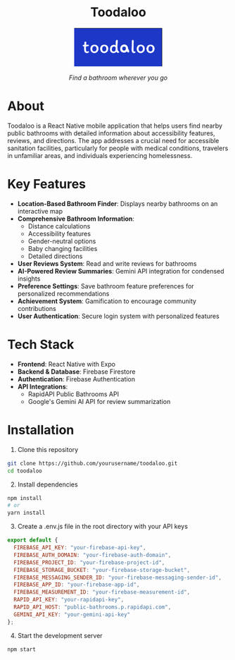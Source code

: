 <div align="center">
  <h1>Toodaloo</h1>
  <img src="toodaloo/assets/toodaloo.png" alt="Toodaloo Logo" width="200"/>
  <p><em>Find a bathroom wherever you go</em></p>
</div>

# About
Toodaloo is a React Native mobile application that helps users find nearby public bathrooms with detailed information about accessibility features, reviews, and directions. The app addresses a crucial need for accessible sanitation facilities, particularly for people with medical conditions, travelers in unfamiliar areas, and individuals experiencing homelessness.

# Key Features
- **Location-Based Bathroom Finder**: Displays nearby bathrooms on an interactive map
- **Comprehensive Bathroom Information**:
  - Distance calculations
  - Accessibility features
  - Gender-neutral options
  - Baby changing facilities
  - Detailed directions
- **User Reviews System**: Read and write reviews for bathrooms
- **AI-Powered Review Summaries**: Gemini API integration for condensed insights
- **Preference Settings**: Save bathroom feature preferences for personalized recommendations
- **Achievement System**: Gamification to encourage community contributions
- **User Authentication**: Secure login system with personalized features

# Tech Stack
- **Frontend**: React Native with Expo
- **Backend & Database**: Firebase Firestore
- **Authentication**: Firebase Authentication
- **API Integrations**:
  - RapidAPI Public Bathrooms API
  - Google's Gemini AI API for review summarization
 
# Installation

1. Clone this repository
```bash
git clone https://github.com/yourusername/toodaloo.git
cd toodaloo
```

2. Install dependencies
```bash
npm install
# or
yarn install
```

3. Create a .env.js file in the root directory with your API keys
```javascript
export default {
  FIREBASE_API_KEY: "your-firebase-api-key",
  FIREBASE_AUTH_DOMAIN: "your-firebase-auth-domain",
  FIREBASE_PROJECT_ID: "your-firebase-project-id",
  FIREBASE_STORAGE_BUCKET: "your-firebase-storage-bucket",
  FIREBASE_MESSAGING_SENDER_ID: "your-firebase-messaging-sender-id",
  FIREBASE_APP_ID: "your-firebase-app-id",
  FIREBASE_MEASUREMENT_ID: "your-firebase-measurement-id",
  RAPID_API_KEY: "your-rapidapi-key",
  RAPID_API_HOST: "public-bathrooms.p.rapidapi.com",
  GEMINI_API_KEY: "your-gemini-api-key"
};
```

4. Start the development server
```bash
npm start
```

